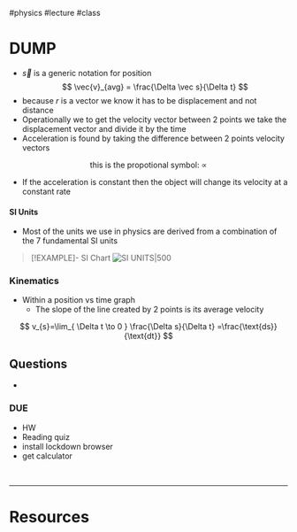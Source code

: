 #physics #lecture #class 

# DUMP
- $\vec{s}$ is a generic notation for position 
$$
\vec{v}_{avg} = \frac{\Delta \vec s}{\Delta t}
$$
-  because $r$ is a vector we know it has to be displacement and not distance
- Operationally we to get the velocity vector between 2 points we take the displacement vector and divide it by the time 
- Acceleration is found by taking the difference between 2 points velocity vectors

$$
\text{this is the propotional symbol: }\propto 
$$
- If the acceleration is constant then the object will change its velocity at a constant rate 

#### SI Units
- Most of the units we use in physics are derived from a combination of the 7 fundamental SI units

> [!EXAMPLE]- SI Chart
> ![SI UNITS|500](https://www.nist.gov/sites/default/files/images/2018/05/14/sidiagramcolor-1200_1.png)


### Kinematics
- Within a position vs time graph 
	- The slope of the line created by 2 points is its average velocity 

$$
v_{s}=\lim_{ \Delta t \to 0 } \frac{\Delta s}{\Delta t} =\frac{\text{ds}}{\text{dt}}
$$


## Questions
-


### DUE 
- HW
- Reading quiz 
- install lockdown browser 
- get calculator 



&emsp;

---
# Resources